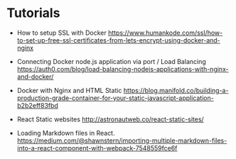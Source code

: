 # Tutorials 

- How to setup SSL with Docker
https://www.humankode.com/ssl/how-to-set-up-free-ssl-certificates-from-lets-encrypt-using-docker-and-nginx

- Connecting Docker node.js application via port / Load Balancing https://auth0.com/blog/load-balancing-nodejs-applications-with-nginx-and-docker/

- Docker with Nginx and HTML Static 
https://blog.manifold.co/building-a-production-grade-container-for-your-static-javascript-application-b2b2eff83fbd

- React Static websites
http://astronautweb.co/react-static-sites/

- Loading Markdown files in React. 
https://medium.com/@shawnstern/importing-multiple-markdown-files-into-a-react-component-with-webpack-7548559fce6f
